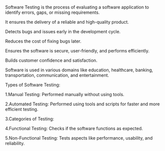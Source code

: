 Software Testing is the process of evaluating a software application to identify errors, gaps, or missing requirements.

It ensures the delivery of a reliable and high-quality product.

Detects bugs and issues early in the development cycle.

Reduces the cost of fixing bugs later.

Ensures the software is secure, user-friendly, and performs efficiently.

Builds customer confidence and satisfaction.

Software is used in various domains like education, healthcare, banking, transportation, communication, and entertainment.

Types of Software Testing:

1.Manual Testing: Performed manually without using tools.

2.Automated Testing: Performed using tools and scripts for faster and more efficient testing.

3.Categories of Testing:

4.Functional Testing: Checks if the software functions as expected.

5.Non-Functional Testing: Tests aspects like performance, usability, and reliability.
